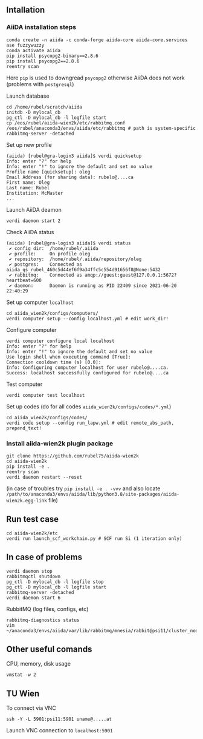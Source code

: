 ## Intallation
### AiiDA installation steps
```
conda create -n aiida -c conda-forge aiida-core aiida-core.services ase fuzzywuzzy
conda activate aiida
pip install psycopg2-binary==2.8.6
pip install psycopg2==2.8.6
reentry scan
```
Here `pip` is used to downgread `psycopg2` otherwise AiiDA does not work (problems with `postgresql`)

Launch database
```
cd /home/rubel/scratch/aiida
initdb -D mylocal_db
pg_ctl -D mylocal_db -l logfile start
cp /eos/rubel/aiida-wien2k/etc/rabbitmq.conf /eos/rubel/anaconda3/envs/aiida/etc/rabbitmq # path is system-specific
rabbitmq-server -detached
```
Set up new profile
```
(aiida) [rubel@gra-login3 aiida]$ verdi quicksetup
Info: enter "?" for help
Info: enter "!" to ignore the default and set no value
Profile name [quicksetup]: oleg
Email Address (for sharing data): rubelo@....ca
First name: Oleg
Last name: Rubel
Institution: McMaster
...
```
Launch AiiDA deamon
```
verdi daemon start 2
```
Check AiiDA status
```
(aiida) [rubel@gra-login3 aiida]$ verdi status
 ✔ config dir:  /home/rubel/.aiida
 ✔ profile:     On profile oleg
 ✔ repository:  /home/rubel/.aiida/repository/oleg
 ✔ postgres:    Connected as aiida_qs_rubel_460c5d44ef6f9a34ffc5c554d91656f8@None:5432
 ✔ rabbitmq:    Connected as amqp://guest:guest@127.0.0.1:5672?heartbeat=600
 ✔ daemon:      Daemon is running as PID 22409 since 2021-06-20 22:40:29
```
Set up computer `localhost`
```
cd aiida_wien2k/configs/computers/
verdi computer setup --config localhost.yml # edit work_dir!
```
Configure computer
```
verdi computer configure local localhost
Info: enter "?" for help
Info: enter "!" to ignore the default and set no value
Use login shell when executing command [True]:
Connection cooldown time (s) [0.0]:
Info: Configuring computer localhost for user rubelo@....ca.
Success: localhost successfully configured for rubelo@....ca
```
Test computer
```
verdi computer test localhost
```
Set up codes (do for all codes `aiida_wien2k/configs/codes/*.yml`)
```
cd aiida_wien2k/configs/codes/
verdi code setup --config run_lapw.yml # edit remote_abs_path, prepend_text!
```

### Install aiida-wien2k plugin package
```
git clone https://github.com/rubel75/aiida-wien2k
cd aiida-wien2k
pip install -e .
reentry scan
verdi daemon restart --reset
```
(in case of troubles try `pip install -e . -vvv` and also locate `/path/to/anaconda3/envs/aiida/lib/python3.8/site-packages/aiida-wien2k.egg-link` file)

## Run test case
```
cd aiida-wien2k/etc
verdi run launch_scf_workchain.py # SCF run Si (1 iteration only)
```

## In case of problems
```
verdi daemon stop
rabbitmqctl shutdown
pg_ctl -D mylocal_db -l logfile stop
pg_ctl -D mylocal_db -l logfile start
rabbitmq-server -detached
verdi daemon start 6
```
RubbitMQ (log files, configs, etc)
```
rabbitmq-diagnostics status
vim ~/anaconda3/envs/aiida/var/lib/rabbitmq/mnesia/rabbit@psi11/cluster_nodes.config
```

## Other useful comands
CPU, memory, disk usage
```
vmstat -w 2
```

## TU Wien
To connect via VNC
```
ssh -Y -L 5901:psi11:5901 uname@.....at
```
Launch VNC connection to `localhost:5901`
